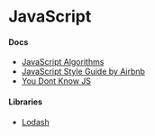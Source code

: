 # JavaScript

#### Docs

- [JavaScript Algorithms](https://github.com/trekhleb/javascript-algorithms)
- [JavaScript Style Guide by Airbnb](https://github.com/airbnb/javascript)
- [You Dont Know JS](https://github.com/getify/You-Dont-Know-JS)

#### Libraries

- [Lodash](https://github.com/lodash/lodash)
